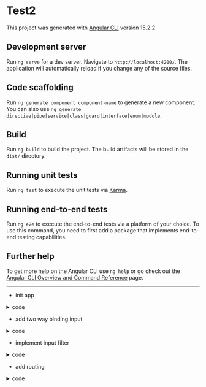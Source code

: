 # Test2

This project was generated with [Angular CLI](https://github.com/angular/angular-cli) version 15.2.2.

## Development server

Run `ng serve` for a dev server. Navigate to `http://localhost:4200/`. The application will automatically reload if you change any of the source files.

## Code scaffolding

Run `ng generate component component-name` to generate a new component. You can also use `ng generate directive|pipe|service|class|guard|interface|enum|module`.

## Build

Run `ng build` to build the project. The build artifacts will be stored in the `dist/` directory.

## Running unit tests

Run `ng test` to execute the unit tests via [Karma](https://karma-runner.github.io).

## Running end-to-end tests

Run `ng e2e` to execute the end-to-end tests via a platform of your choice. To use this command, you need to first add a package that implements end-to-end testing capabilities.

## Further help

To get more help on the Angular CLI use `ng help` or go check out the [Angular CLI Overview and Command Reference](https://angular.io/cli) page.

---

- init app

<details>

<summary>code</summary>

```js
mkdir test2
cd test2
ng new test2 --directory ./  --minimal

npm i bootstrap bootstrap-icons
```

![Alt text](src/readmeAssets/init.png)

- add mock & models
- add service & component

```js
ng g i models/product --dry-run
ng g c views/products/product-list --dry-run
ng g s services/products --dry run
```

- display mock (conditionl render w icons) + [style.margin.px] binding

![Alt text](src/readmeAssets/show-hide.png)

</details>

- add two way binding input

<details>

<summary>code</summary>

```js
// app.module.ts
import { FormsModule } from "@angular/forms";

@NgModule({
  imports: [BrowserModule, FormsModule],
})
export class AppModule {}

// component.html
<div class="col-md-4">
<input [(ngModel)]="listFilter" type="text" />
</div>

// component.ts
listFilter = 'cart'
```

- add custom pipe

```js
ng g p shared/convert-to-space --dry-run
```

- init filter logic (get|set)

```js
_listFilter = 'cart'
get listFilter() {
 return this._listFilter
}
set _listFilter(value: string) {
    this._listFilter = value
}
```

</details>

- implement input filter

<details>

<summary>code</summary>

```js
filtredProducts: IProduct[]=[]


set _listFilter(value: string) {
    this._listFilter = value
    this.filteredProducts = this.FilteredData(velue)
}

  ngOnInit(): void {
    this.listFilter = "";
  }

filteredData(val){
  return this.products.filter(el=>el.productName.toLowerCase().includes(va.toLowerCase()))
}
```

- add star-rating [component](src/app/shared/stars-rating.component.ts)

```js
ng g c shared/stars-rating --falt
```

![Alt text](src/readmeAssets/star-component.png)

- send data w @output

```js
// eventDonor.html
(click)="clickHandle(value)"

// eventDonor.ts
@Output()donorComponentEvent = new EventEmitter()

clickHandle(val){
  this.donorComponentEvent.emit(val)
}

// eventAcceptor.html
<plug-in-component (donorComponentEvent)="eventHandler($event)" ></plug-in-component>

// eventAcceptor.ts

eventHandler(val){
  // ... ${val}
}
```

- implement sevice
- add detail & welcom components

```js
ng g c views/products/product-detail --dry-run
ng g c views/home/welcome --flat --dry-run
```

</details>

- add routing

<details>
<summary>code</summary>

```js
ng generate module app-routing --flat --module=app

// app.module.ts
import { AppRoutingModule } from './app-routing.module';

@NgModule({
  declarations: [
// ...
  ],
  imports: [ AppRoutingModule],

})
export class AppModule {}

// src/app/app-routing.module.ts
import { NgModule } from "@angular/core";
import { CommonModule } from "@angular/common";
import { RouterModule, Routes } from "@angular/router";
import { ProductListComponent } from "./views/products/product-list/product-list.component";
import { ProductDetailComponent } from "./views/products/product-detail/product-detail.component";
import { WelcomeComponent } from "./views/home/welcome.component";
import { AboutComponent } from "./views/about/about.component";

const routes: Routes = [
  { path: "products", component: ProductListComponent },
  { path: "products/:id", component: ProductDetailComponent },
  { path: "welcome", component: WelcomeComponent },
  { path: "about", component: AboutComponent },
  { path: "", redirectTo: "welcome", pathMatch: "full" },
  { path: "**", redirectTo: "welcome", pathMatch: "full" },
];

@NgModule({
  declarations: [],
  imports: [CommonModule, RouterModule.forRoot(routes)],
  exports: [RouterModule],
})
export class AppRoutingModule {}

// app.component.html
<a class="nav-link" routerLink="/welcome" routerLinkActive="active">Home</a>
// app.component.html
.nav-link.active {background-color: #f3f3f3}
```

![Alt text](src/readmeAssets/add-routing.png)

</details>
